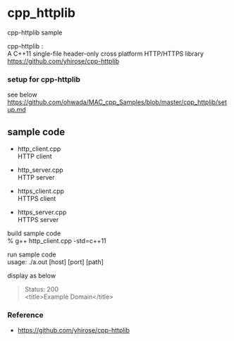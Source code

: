 cpp_httplib
===============

cpp-httplib sample <br/>

cpp-httplib : <br/>
A C++11 single-file header-only cross platform HTTP/HTTPS library <br/>
https://github.com/yhirose/cpp-httplib <br/>


### setup for cpp-httplib
see below <br/>
https://github.com/ohwada/MAC_cpp_Samples/blob/master/cpp_httplib/setup.md <br/>


## sample code
- http_client.cpp <br/>
HTTP client <br/> 
- http_server.cpp <br/>
HTTP server <br/>

- https_client.cpp <br/>
HTTPS client <br/>
- https_server.cpp <br/>
HTTPS server <br/>


build sample code<br/>
% g++ http_client.cpp -std=c++11  <br/>

run sample code <br/>
usage: ./a.out [host] [port] [path] <br/>

display as below <br/>
> Status: 200 <br/>
>  \<title\>Example Domain\</title\> <br/>


### Reference <br/>
- https://github.com/yhirose/cpp-httplib 

